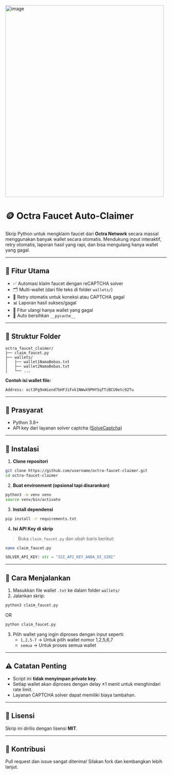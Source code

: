 <img width="495" height="597" alt="image" src="https://github.com/user-attachments/assets/120ddcb2-34c7-46d4-9b4f-0ce7259bfef0" />

# 🪙 Octra Faucet Auto-Claimer

Skrip Python untuk mengklaim faucet dari **Octra Network** secara massal menggunakan banyak wallet secara otomatis. Mendukung input interaktif, retry otomatis, laporan hasil yang rapi, dan bisa mengulang hanya wallet yang gagal.

---

## 🔧 Fitur Utama

- ✅ Automasi klaim faucet dengan reCAPTCHA solver
- 🗂️ Multi-wallet (dari file teks di folder `wallets/`)
- 🔁 Retry otomatis untuk koneksi atau CAPTCHA gagal
- 📊 Laporan hasil sukses/gagal
- 🔄 Fitur ulangi hanya wallet yang gagal
- 🧹 Auto bersihkan `__pycache__`

---

## 📁 Struktur Folder

```
octra_faucet_claimer/
├── claim_faucet.py
├── wallets/
│   ├── wallet1NamaBebas.txt
│   ├── wallet2NamaBebas.txt
│   └── ...
```

**Contoh isi wallet file:**
```
Address: oct3Pg9xWiend7bHFJiFxk1NWwX9PHY5qTTzBCU9etc92Tu
```

---

## 🧠 Prasyarat

- Python 3.8+
- API key dari layanan solver captcha ([SolveCaptcha](https://solvecaptcha.com?from=480476))

---

## 🧪 Instalasi

1. **Clone repositori**

```bash
git clone https://github.com/username/octra-faucet-claimer.git
cd octra-faucet-claimer
```

2. **Buat environment (opsional tapi disarankan)**

```bash
python3 -m venv venv
source venv/bin/activate
```

3. **Install dependensi**

```bash
pip install -r requirements.txt
```

4. **Isi API Key di skrip**
> Buka `claim_faucet.py` dan ubah baris berikut:
```bash
nano claim_faucet.py
```

```python
SOLVER_API_KEY: str = "ISI_API_KEY_ANDA_DI_SINI"
```

---

## 🚀 Cara Menjalankan

1. Masukkan file wallet `.txt` ke dalam folder `wallets/`
2. Jalankan skrip:

```bash
python3 claim_faucet.py
```
OR
```bash
python claim_faucet.py
```

3. Pilih wallet yang ingin diproses dengan input seperti:
   - `1,2,5-7` → Untuk pilih wallet nomor 1,2,5,6,7
   - `semua` → Untuk proses semua wallet

---

## ⚠️ Catatan Penting

- Script ini **tidak menyimpan private key**.
- Setiap wallet akan diproses dengan delay ±1 menit untuk menghindari rate limit.
- Layanan CAPTCHA solver dapat memiliki biaya tambahan.

---

## 📄 Lisensi

Skrip ini dirilis dengan lisensi **MIT**.

---

## 🙏 Kontribusi

Pull request dan issue sangat diterima! Silakan fork dan kembangkan lebih lanjut.
